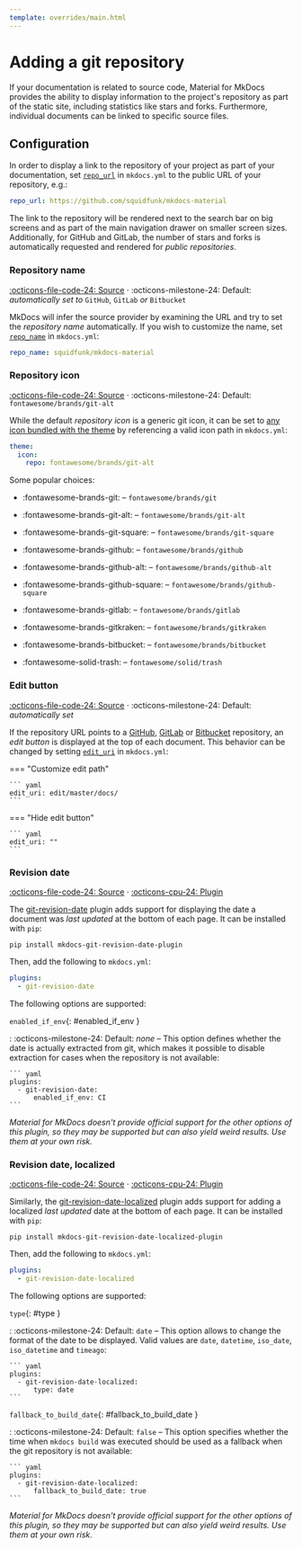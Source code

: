 ```yaml
---
template: overrides/main.html
---
```


# Adding a git repository

If your documentation is related to source code, Material for MkDocs provides
the ability to display information to the project's repository as part of the
static site, including statistics like stars and forks. Furthermore, individual
documents can be linked to specific source files.

## Configuration

In order to display a link to the repository of your project as part of your
documentation, set [`repo_url`][1] in `mkdocs.yml` to the public URL of your
repository, e.g.:

``` yaml
repo_url: https://github.com/squidfunk/mkdocs-material
```

The link to the repository will be rendered next to the search bar on big
screens and as part of the main navigation drawer on smaller screen sizes.
Additionally, for GitHub and GitLab, the number of stars and forks is
automatically requested and rendered for _public repositories_.

  [1]: https://www.mkdocs.org/user-guide/configuration/#repo_url

### Repository name

[:octicons-file-code-24: Source][2] · :octicons-milestone-24: Default:
_automatically set to_ `GitHub`, `GitLab` _or_ `Bitbucket`

MkDocs will infer the source provider by examining the URL and try to set the
_repository name_ automatically. If you wish to customize the name, set
[`repo_name`][3] in `mkdocs.yml`:

``` yaml
repo_name: squidfunk/mkdocs-material
```

  [2]: https://github.com/squidfunk/mkdocs-material/blob/master/src/partials/source.html
  [3]: https://www.mkdocs.org/user-guide/configuration/#repo_name

### Repository icon

[:octicons-file-code-24: Source][2] · :octicons-milestone-24: Default:
`fontawesome/brands/git-alt`

While the default _repository icon_ is a generic git icon, it can be set to
[any icon bundled with the theme][4] by referencing a valid icon path in
`mkdocs.yml`:

``` yaml
theme:
  icon:
    repo: fontawesome/brands/git-alt
```

Some popular choices:

* :fontawesome-brands-git: – `fontawesome/brands/git`
* :fontawesome-brands-git-alt: – `fontawesome/brands/git-alt`
* :fontawesome-brands-git-square: – `fontawesome/brands/git-square`
* :fontawesome-brands-github: – `fontawesome/brands/github`
* :fontawesome-brands-github-alt: – `fontawesome/brands/github-alt`
* :fontawesome-brands-github-square: – `fontawesome/brands/github-square`
* :fontawesome-brands-gitlab: – `fontawesome/brands/gitlab`
* :fontawesome-brands-gitkraken: – `fontawesome/brands/gitkraken`
* :fontawesome-brands-bitbucket: – `fontawesome/brands/bitbucket`
* :fontawesome-solid-trash: – `fontawesome/solid/trash`

  [4]: https://github.com/squidfunk/mkdocs-material/tree/master/material/.icons

### Edit button

[:octicons-file-code-24: Source][5] · :octicons-milestone-24: Default:
_automatically set_

If the repository URL points to a [GitHub][6], [GitLab][7] or [Bitbucket][8]
repository, an _edit button_ is displayed at the top of each document. This
behavior can be changed by setting [`edit_uri`][9] in `mkdocs.yml`:

=== "Customize edit path"

    ``` yaml
    edit_uri: edit/master/docs/
    ```

=== "Hide edit button"

    ``` yaml
    edit_uri: ""
    ```

  [5]: https://github.com/squidfunk/mkdocs-material/blob/master/src/base.html#L285-L294
  [6]: https://github.com/
  [7]: https://about.gitlab.com/
  [8]: https://bitbucket.org/
  [9]: https://www.mkdocs.org/user-guide/configuration/#edit_uri

### Revision date

[:octicons-file-code-24: Source][10] ·
[:octicons-cpu-24: Plugin][11]

The [git-revision-date][11] plugin adds support for displaying the date a 
document was _last updated_ at the bottom of each page. It can be installed
with `pip`:

```
pip install mkdocs-git-revision-date-plugin
```

Then, add the following to `mkdocs.yml`:

``` yaml
plugins:
  - git-revision-date
```

The following options are supported:

`enabled_if_env`{: #enabled_if_env }

:   :octicons-milestone-24: Default: _none_ – This option defines whether the
    date is actually extracted from git, which makes it possible to disable
    extraction for cases when the repository is not available:

    ``` yaml
    plugins:
      - git-revision-date:
          enabled_if_env: CI
    ```

_Material for MkDocs doesn't provide official support for the other options of
this plugin, so they may be supported but can also yield weird results. Use
them at your own risk._

  [10]: https://github.com/squidfunk/mkdocs-material/blob/master/src/partials/source-date.html
  [11]: https://github.com/zhaoterryy/mkdocs-git-revision-date-plugin

### Revision date, localized

[:octicons-file-code-24: Source][10] ·
[:octicons-cpu-24: Plugin][12]

Similarly, the [git-revision-date-localized][12] plugin adds support for adding 
a localized _last updated_ date at the bottom of each page. It can be installed
with `pip`:

```
pip install mkdocs-git-revision-date-localized-plugin
```

Then, add the following to `mkdocs.yml`:

``` yaml
plugins:
  - git-revision-date-localized
```

The following options are supported:

`type`{: #type }

:   :octicons-milestone-24: Default: `date` – This option allows to change the
    format of the date to be displayed. Valid values are `date`, `datetime`,
    `iso_date`, `iso_datetime` and `timeago`:

    ``` yaml
    plugins:
      - git-revision-date-localized:
          type: date
    ```

`fallback_to_build_date`{: #fallback_to_build_date }

:   :octicons-milestone-24: Default: `false` – This option specifies whether
    the time when `mkdocs build` was executed should be used as a fallback when
    the git repository is not available:

    ``` yaml
    plugins:
      - git-revision-date-localized:
          fallback_to_build_date: true
    ```

_Material for MkDocs doesn't provide official support for the other options of
this plugin, so they may be supported but can also yield weird results. Use
them at your own risk._

  [12]: https://github.com/timvink/mkdocs-git-revision-date-localized-plugin

